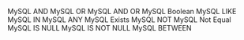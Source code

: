 
MySQL AND
MySQL OR
MySQL AND OR
MySQL Boolean
MySQL LIKE
MySQL IN
MySQL ANY
MySQL Exists
MySQL NOT
MySQL Not Equal
MySQL IS NULL
MySQL IS NOT NULL
MySQL BETWEEN